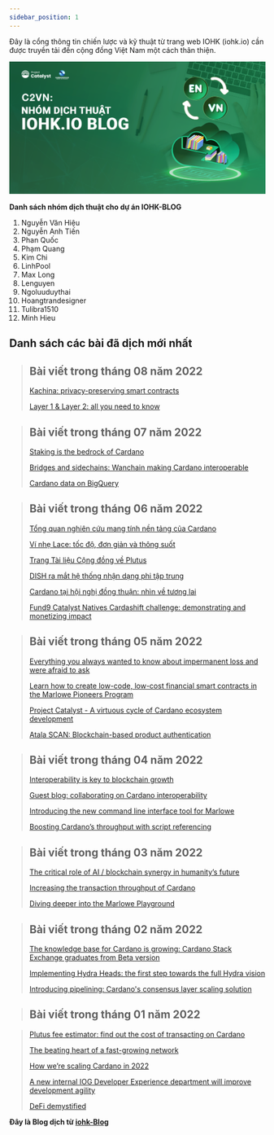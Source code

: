 ```yaml
---
sidebar_position: 1
---
```


Đây là cổng thông tin chiến lược và kỹ thuật từ trang web IOHK (iohk.io) cần được truyền tải đến cộng đồng Việt Nam một cách thân thiện.


![](img/Dich-thuat.png)


**Danh sách nhóm dịch thuật cho dự án IOHK-BLOG**

1. Nguyễn Văn Hiệu 
2. Nguyễn Anh Tiến
3. Phan Quốc
4. Phạm Quang
5. Kim Chi
6. LinhPool
7. Max Long
8. Lenguyen
9. Ngoluuduythai
10. Hoangtrandesigner
11. Tulibra1510
12. Minh Hieu

## Danh sách các bài đã dịch mới nhất

>## Bài viết trong tháng 08 năm 2022
>[Kachina: privacy-preserving smart contracts](https://cardano2vn.io/docs1/2022/08/2022-08-05-kachina-privacy-preserving-smart-contracts/)
>
>[Layer 1 & Layer 2: all you need to know](https://cardano2vn.io/docs1/2022/08/2022-08-05-layer-1-layer-2-all-you-need-to-know/)
 
 >## Bài viết trong tháng 07 năm 2022
 >
 >[Staking is the bedrock of Cardano](https://cardano2vn.io/docs1/2022/07/2022-07-28-staking-is-the-bedrock-of-cardano/)
 >
 >[Bridges and sidechains: Wanchain making Cardano interoperable](https://cardano2vn.io/docs1/2022/07/2022-07-08-bridges-and-sidechains-wanchain-making-cardano-interoperable/)
 >
 >[Cardano data on BigQuery](https://cardano2vn.io/docs1/2022/07/2022-07-01-cardano-data-on-bigquery/)
 
>## Bài viết trong tháng 06 năm 2022
>
> [Tổng quan nghiên cứu mang tính nền tảng của Cardano](https://cardano2vn.io/docs1/2022/06/2022-06-10-cardanos-foundational-research-overview/)
> 
> [Ví nhẹ Lace: tốc độ, đơn giản và thông suốt](https://cardano2vn.io/docs1/2022/06/2022-06-10-lace-speed-simplicity-and-seamless-flow/)
> 
> [Trang Tài liệu Cộng đồng về Plutus](https://cardano2vn.io/docs1/2022/06/2022-06-08-plutus-community-docs-a-new-documentation-site-for-devs-by-devs/)
> 
> [DISH ra mắt hệ thống nhận dạng phi tập trung](https://cardano2vn.io/docs1/2022/06/2022-06-07-dish-launches-decentralized-identification-and-loyalty-coin-system-built-on-input-output-global-iog-technology/)
> 
> [Cardano tại hội nghị đồng thuận: nhìn về tương lai](https://cardano2vn.io/docs1/2022/06/2022-06-06-cardano-at-consensus-a-look-ahead/)
> 
> [Fund9 Catalyst Natives Cardashift challenge: demonstrating and monetizing impact](https://cardano2vn.io/docs1/2022/06/2022-06-01-fund9-catalyst-natives-cardashift-challenge-demonstrating-and-monetizing-impact/)

>## Bài viết trong tháng 05 năm 2022
> 
>[Everything you always wanted to know about impermanent loss and were afraid to ask](https://cardano2vn.io/docs1/2022/05/2022-05-27-everything-you-always-wanted-to-know-about-impermanent-loss-and-were-afraid-to-ask/)
>
>[Learn how to create low-code, low-cost financial smart contracts in the Marlowe Pioneers Program](https://cardano2vn.io/docs1/2022/05/2022-05-11-learn-how-to-create-low-code-low-cost-financial-smart-contracts-in-the-marlowe-pioneers-program/)
>
>[Project Catalyst - A virtuous cycle of Cardano ecosystem development](https://cardano2vn.io/docs1/2022/05/2022-05-10-project-catalyst-a-virtuous-cycle-of-cardano-ecosystem-development-investing-in-great-ideas-to-make-positive-real-world-changes/)
>
>[Atala SCAN: Blockchain-based product authentication](https://cardano2vn.io/docs1/2022/05/2022-05-04-atala-scan-blockchain-based-product-authentication/)

>## Bài viết trong tháng 04 năm 2022
>
>[Interoperability is key to blockchain growth](https://cardano2vn.io/docs1/2022/04/2022-04-28-interoperability-is-key-to-blockchain-growth/)
>
>[Guest blog: collaborating on Cardano interoperability](https://cardano2vn.io/docs1/2022/04/2022-04-27-guest-blog-collaborating-on-cardano-interoperability/) 
>
>[Introducing the new command line interface tool for Marlowe](https://cardano2vn.io/docs1/2022/04/2022-04-19-introducing-the-new-command-line-interface-tool-for-marlowe/)
>
>[Boosting Cardano’s throughput with script referencing](https://cardano2vn.io/docs1/2022/04/2022-04-13-boosting-cardano-s-throughput-with-script-referencing/)

>## Bài viết trong tháng 03 năm 2022
>[The critical role of AI / blockchain synergy in humanity’s future](https://cardano2vn.io/docs1/2022/03/2022-03-30-the-critical-role-of-ai-blockchain-synergy-in-humanity-s-future/)
>
>[Increasing the transaction throughput of Cardano](https://cardano2vn.io/docs1/2022/03/2022-03-21-increasing-the-transaction-throughput-of-cardano/)
>
>[Diving deeper into the Marlowe Playground](https://cardano2vn.io/docs1/2022/03/2022-03-04-diving-deeper-into-the-marlowe-playground/)


>## Bài viết trong tháng 02 năm 2022
>[The knowledge base for Cardano is growing: Cardano Stack Exchange graduates from Beta version](https://cardano2vn.io/docs1/2022/02/2022-02-07-the-knowledge-base-for-cardano-is-growing-cardano-stack-exchange-graduates-from-beta-version/)
>
>[Implementing Hydra Heads: the first step towards the full Hydra vision](https://cardano2vn.io/docs1/2022/02/2022-02-03-implementing-hydra-heads-the-first-step-towards-the-full-hydra-vision/)
>
>[Introducing pipelining: Cardano's consensus layer scaling solution](https://cardano2vn.io/docs1/2022/02/2022-02-01-introducing-pipelining-cardanos-consensus-layer-scaling-solution/)

>## Bài viết trong tháng 01 năm 2022

>[Plutus fee estimator: find out the cost of transacting on Cardano](https://cardano2vn.io/docs1/2022/01/2022-01-21-plutus-fee-estimator-find-out-the-cost-of-transacting-on-cardano/)
>
>[The beating heart of a fast-growing network](https://cardano2vn.io/docs1/2022/01/2022-01-19-the-beating-heart-of-a-fast-growing-network/)
>
>[How we’re scaling Cardano in 2022](https://cardano2vn.io/docs1/2022/01/2022-01-14-how-we-re-scaling-cardano-in-2022/)
>
>[A new internal IOG Developer Experience department will improve development agility](https://cardano2vn.io/docs1/2022/01/2022-01-13-a-new-internal-iog-developer-experience-department/)
>
>[DeFi demystified](https://cardano2vn.io/docs1/2022/01/2022-01-10-defi-demystified/)


 

**Đây là Blog dịch từ [iohk-Blog](https://iohk.io/en/blog/posts/page-1/)**
